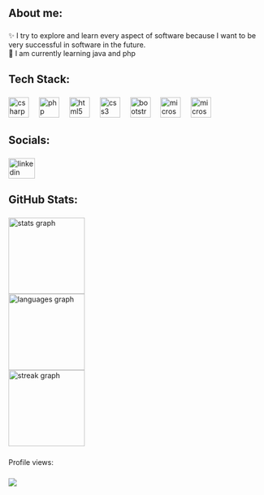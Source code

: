 <h2 align="left">About me:</h2>

###

<p align="left">✨ I try to explore and learn every aspect of software because I want to be very successful in software in the future.<br>🎯 I am currently learning java and php</p>

###

<h2 align="left">Tech Stack:</h2>

###

<div align="left">
  <img src="https://cdn.jsdelivr.net/gh/devicons/devicon/icons/csharp/csharp-original.svg" height="40" alt="csharp logo"  />
  <img width="12" />
  <img src="https://cdn.jsdelivr.net/gh/devicons/devicon/icons/php/php-original.svg" height="40" alt="php logo"  />
  <img width="12" />
  <img src="https://cdn.jsdelivr.net/gh/devicons/devicon/icons/html5/html5-original.svg" height="40" alt="html5 logo"  />
  <img width="12" />
  <img src="https://cdn.jsdelivr.net/gh/devicons/devicon/icons/css3/css3-original.svg" height="40" alt="css3 logo"  />
  <img width="12" />
  <img src="https://cdn.jsdelivr.net/gh/devicons/devicon/icons/bootstrap/bootstrap-original.svg" height="40" alt="bootstrap logo"  />
  <img width="12" />
  <img src="https://user-images.githubusercontent.com/4249331/52232852-e2c4f780-28bd-11e9-835d-1e3cf3e43888.png" height="40" alt="microsoftsqlserver logo"  />
  <img width="12" />
   <img src="https://raw.githubusercontent.com/campusMVP/dotnetCoreLogoPack/master/ASP.NET%20Core/Bitmap%20RGB/Bitmap-MEDIUM_ASP.NET-Core-Logo_2colors_Square_Boxed_RGB.png" height="40" alt="microsoftsqlserver logo"  />
  <img width="12" />
</div>

###

<h2 align="left">Socials:</h2>

###

<div align="left">
  <a href="https://www.linkedin.com/in/dilara-serra-%C5%9Fanal-65bb1527a/" target="_blank">
    <img src="https://raw.githubusercontent.com/maurodesouza/profile-readme-generator/master/src/assets/icons/social/linkedin/default.svg" width="52" height="40" alt="linkedin logo"  />
  </a>
</div>

###

<h2 align="left">GitHub Stats:</h2>

###

<div align="left">
  <img src="https://github-readme-stats.vercel.app/api?username=lzuzi&hide_title=false&hide_rank=false&show_icons=true&include_all_commits=true&count_private=true&disable_animations=false&theme=dracula&locale=en&hide_border=false&order=1" height="150" alt="stats graph" /> <br>
  <img src="https://github-readme-stats.vercel.app/api/top-langs?username=lzuzi&locale=en&hide_title=false&layout=compact&card_width=320&langs_count=5&theme=dracula&hide_border=false&order=2" height="150" alt="languages graph" /> <br>
  <img src="https://streak-stats.demolab.com?user=lzuzi&locale=en&mode=daily&theme=dracula&hide_border=false&border_radius=5&order=3" height="150" alt="streak graph"  />
</div>

###

<p align="left">Profile views:</p>

###

<img align="left" src="https://profile-counter.glitch.me/lzuzi/count.svg?"  />

###
